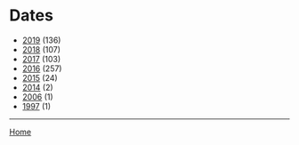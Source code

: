 # Dates

  * [2019](./2019/) (136)
  * [2018](./2018/) (107)
  * [2017](./2017/) (103)
  * [2016](./2016/) (257)
  * [2015](./2015/) (24)
  * [2014](./2014/) (2)
  * [2006](./2006/) (1)
  * [1997](./1997/) (1)

----

[Home](../)
